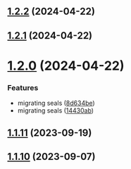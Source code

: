 ## [1.2.2](https://github.com/WorthyD/destiny-clan-dashboard/compare/1.2.1...1.2.2) (2024-04-22)



## [1.2.1](https://github.com/WorthyD/destiny-clan-dashboard/compare/1.2.0...1.2.1) (2024-04-22)



# [1.2.0](https://github.com/WorthyD/destiny-clan-dashboard/compare/1.1.11...1.2.0) (2024-04-22)


### Features

* migrating seals ([8d634be](https://github.com/WorthyD/destiny-clan-dashboard/commit/8d634be4a6a36c12d197cff44124f0c2dc663714))
* migrating seals ([14430ab](https://github.com/WorthyD/destiny-clan-dashboard/commit/14430ab83da5300eca5a4683b60607428465a1d0))



## [1.1.11](https://github.com/WorthyD/destiny-clan-dashboard/compare/1.1.10...1.1.11) (2023-09-19)



## [1.1.10](https://github.com/WorthyD/destiny-clan-dashboard/compare/1.1.9...1.1.10) (2023-09-07)



